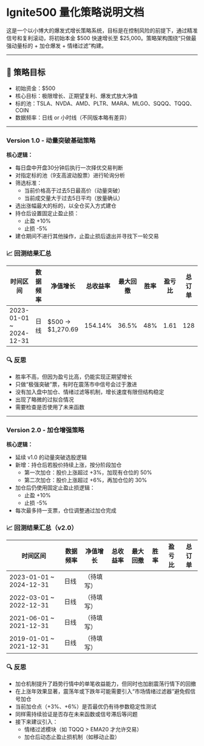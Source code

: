 # Ignite500 量化策略说明文档

这是一个以小博大的爆发式增长策略系统，目标是在控制风险的前提下，通过精准信号和复利滚动，将初始本金 $500 快速增长至 $25,000。策略架构围绕“只做最强动量标的 + 加仓爆发 + 情绪过滤”构建。

---

## 📌 策略目标

- 初始资金：$500
- 核心目标：极限增长、正期望复利、爆发式放大净值
- 标的池：TSLA、NVDA、AMD、PLTR、MARA、MLGO、SQQQ、TQQQ、COIN
- 数据频率：日线 or 小时线（不同版本略有差异）

---

### Version 1.0 - 动量突破基础策略

**核心逻辑：**
- 每日盘中开盘30分钟后执行一次择优交易判断
- 对指定标的池（9支高波动股票）进行轮询分析
- 筛选标准：
  - 当前价格高于过去5日最高价（动量突破）
  - 当前成交量大于过去5日平均（放量确认）
- 选出涨幅最大的标的，以全仓买入方式建仓
- 持仓后设置固定止盈止损：
  - 止盈 +10%
  - 止损 -5%
- 建仓期间不进行其他操作，止盈止损后退出并寻找下一轮交易


### 📈 回测结果汇总
| 时间区间 | 数据频率 | 净值增长 | 总收益率 | 最大回撤 | 胜率 | 盈亏比 | 总订单 |
|----------|----------|----------|------------|-----------|------|--------|---------|
| 2023-01-01 ~ 2024-12-31 | 日线 | $500 → $1,270.69 | 154.14% | 36.5% | 48% | 1.61 | 128 |


### 🔍 反思

- 胜率不高，但因为盈亏比高，仍能实现正期望增长
- 只做“极强突破”票，有时在震荡市中信号会过于激进
- 没有加入盘中加仓、情绪过滤等机制，增长速度有限但结构稳定
- 出现了略微的过拟合情况
- 需要检查是否使用了未来函数

---

### Version 2.0 - 加仓增强策略

**核心逻辑：**
- 延续 v1.0 的动量突破选股逻辑
- 新增：持仓后若股价持续上涨，按分阶段加仓
  - 第一次加仓：股价上涨超过 +3%，加现有仓位的 50%
  - 第二次加仓：股价上涨超过 +6%，再加仓位的 30%
- 加仓后仍使用固定止盈止损逻辑：
  - 止盈 +10%
  - 止损 -5%
- 每次最多持一支票，仓位调整通过加仓完成

### 📈 回测结果汇总（v2.0）

| 时间区间                  | 数据频率 | 净值增长        | 总收益率 | 最大回撤 | 胜率 | 盈亏比 | 总订单 |
|---------------------------|----------|------------------|------------|-----------|------|--------|---------|
| 2023-01-01 ~ 2024-12-31   | 日线     | （待填写）       |            |           |      |        |         |
| 2022-03-01 ~ 2022-12-31   | 日线     | （待填写）       |            |           |      |        |         |
| 2021-06-01 ~ 2021-12-31   | 日线     | （待填写）       |            |           |      |        |         |
| 2019-01-01 ~ 2021-12-31   | 日线     | （待填写）       |            |           |      |        |         |

### 🔍 反思

- 加仓机制提升了趋势行情中的单笔收益能力，但同时也加剧震荡行情下的回撤
- 在上涨年效果显著，震荡年或下跌年可能需要引入“市场情绪过滤器”避免假信号加仓
- 当前加仓点（+3%、+6%）是否最优仍有待参数稳定性测试
- 同样需持续验证是否存在未来函数或信号滞后等问题
- 接下来建议引入：
  - 情绪过滤模块（如 TQQQ > EMA20 才允许交易）
  - 加仓后动态止盈止损机制（如移动止盈）
